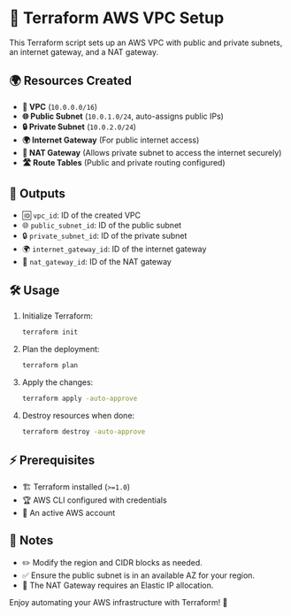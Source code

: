 # 🚀 Terraform AWS VPC Setup

This Terraform script sets up an AWS VPC with public and private subnets, an internet gateway, and a NAT gateway.

## 🌍 Resources Created
- **🛜 VPC** (`10.0.0.0/16`)
- **🌐 Public Subnet** (`10.0.1.0/24`, auto-assigns public IPs)
- **🔒 Private Subnet** (`10.0.2.0/24`)
- **🌍 Internet Gateway** (For public internet access)
- **🔁 NAT Gateway** (Allows private subnet to access the internet securely)
- **🛣️ Route Tables** (Public and private routing configured)

## 📌 Outputs
- 🆔 `vpc_id`: ID of the created VPC
- 🌐 `public_subnet_id`: ID of the public subnet
- 🔒 `private_subnet_id`: ID of the private subnet
- 🌍 `internet_gateway_id`: ID of the internet gateway
- 🔁 `nat_gateway_id`: ID of the NAT gateway

## 🛠️ Usage
1. Initialize Terraform:
   ```sh
   terraform init
   ```
2. Plan the deployment:
   ```sh
   terraform plan
   ```
3. Apply the changes:
   ```sh
   terraform apply -auto-approve
   ```
4. Destroy resources when done:
   ```sh
   terraform destroy -auto-approve
   ```

## ⚡ Prerequisites
- 🏗️ Terraform installed (`>=1.0`)
- 🏆 AWS CLI configured with credentials
- 🏢 An active AWS account

## 📌 Notes
- ✏️ Modify the region and CIDR blocks as needed.
- ✅ Ensure the public subnet is in an available AZ for your region.
- 📡 The NAT Gateway requires an Elastic IP allocation.

Enjoy automating your AWS infrastructure with Terraform! 🚀
